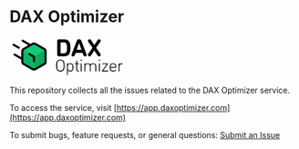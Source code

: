 # DAX Optimizer

<img src="assets/images/logo.svg" width="200">

This repository collects all the issues related to the DAX Optimizer service.

To access the service, visit [https://app.daxoptimizer.com](https://app.daxoptimizer.com)

To submit bugs, feature requests, or general questions: [Submit an Issue](https://github.com/tabulartools/dax-optimizer/issues/new/choose)
